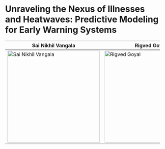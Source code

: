 # Unraveling the Nexus of Illnesses and Heatwaves: Predictive Modeling for Early Warning Systems

| Sai Nikhil Vangala         | Rigved Goyal        | Suchet Sapre  |
| ------------ | ------------- | ------------------ | 
| <img src="/CSE-8803-EPI-Project/WebPage_items/Nikhil.png" alt="Sai Nikhil Vangala" width="300"/> | <img src="/CSE-8803-EPI-Project/WebPage_items/Rigved.jpeg" alt="Rigved Goyal" width="300"/>    | <img src="/CSE-8803-EPI-Project/WebPage_items/Suchet.jpeg" alt="Suchet Sapre" width="300"/> | 
